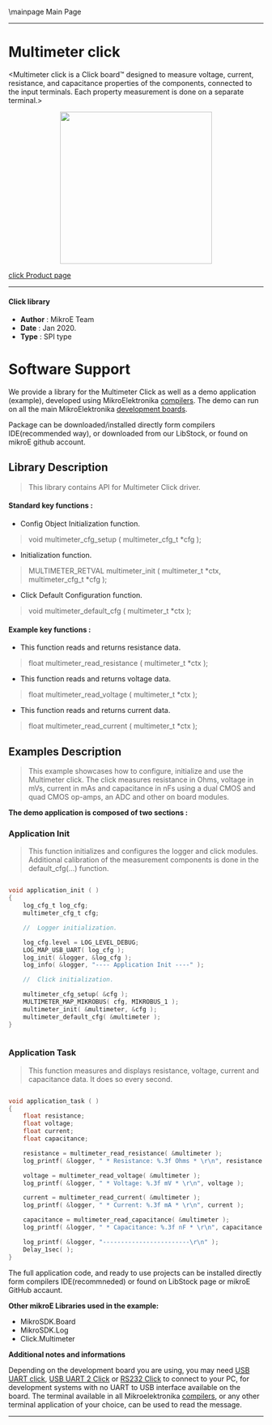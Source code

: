 \mainpage Main Page

---
# Multimeter click

<Multimeter click is a Click board™ designed to measure voltage, current, resistance, and capacitance properties of the components, connected to the input terminals. Each property measurement is done on a separate terminal.>

<p align="center">
  <img src="https://download.mikroe.com/images/click_for_ide/multimeter_click.png" height=300px>
</p>


[click Product page](<https://www.mikroe.com/multimeter-click>)

---

#### Click library 

- **Author**        : MikroE Team
- **Date**          : Jan 2020.
- **Type**          : SPI type


# Software Support

We provide a library for the Multimeter Click 
as well as a demo application (example), developed using MikroElektronika 
[compilers](https://shop.mikroe.com/compilers). 
The demo can run on all the main MikroElektronika [development boards](https://shop.mikroe.com/development-boards).

Package can be downloaded/installed directly form compilers IDE(recommended way), or downloaded from our LibStock, or found on mikroE github account. 

## Library Description

> This library contains API for Multimeter Click driver.

#### Standard key functions :

- Config Object Initialization function.
> void multimeter_cfg_setup ( multimeter_cfg_t *cfg ); 
 
- Initialization function.
> MULTIMETER_RETVAL multimeter_init ( multimeter_t *ctx, multimeter_cfg_t *cfg );

- Click Default Configuration function.
> void multimeter_default_cfg ( multimeter_t *ctx );

#### Example key functions :

- This function reads and returns resistance data.
> float multimeter_read_resistance ( multimeter_t *ctx );
 
- This function reads and returns voltage data.
> float multimeter_read_voltage ( multimeter_t *ctx );

- This function reads and returns current data.
> float multimeter_read_current ( multimeter_t *ctx );

## Examples Description

> This example showcases how to configure, initialize and use the Multimeter click. The
  click measures resistance in Ohms, voltage in mVs, current in mAs and capacitance in nFs
  using a dual CMOS and quad CMOS op-amps, an ADC and other on board modules. 

**The demo application is composed of two sections :**

### Application Init 

> This function initializes and configures the logger and click modules. Additional 
  calibration of the measurement components is done in the default_cfg(...) function.

```c

void application_init ( )
{
    log_cfg_t log_cfg;
    multimeter_cfg_t cfg;

    //  Logger initialization.

    log_cfg.level = LOG_LEVEL_DEBUG;
    LOG_MAP_USB_UART( log_cfg );
    log_init( &logger, &log_cfg );
    log_info( &logger, "---- Application Init ----" );

    //  Click initialization.

    multimeter_cfg_setup( &cfg );
    MULTIMETER_MAP_MIKROBUS( cfg, MIKROBUS_1 );
    multimeter_init( &multimeter, &cfg );
    multimeter_default_cfg( &multimeter );
}
  
```

### Application Task

> This function measures and displays resistance, voltage, current and capacitance data.
  It does so every second. 

```c

void application_task ( )
{
    float resistance;
    float voltage;
    float current;
    float capacitance;

    resistance = multimeter_read_resistance( &multimeter );
    log_printf( &logger, " * Resistance: %.3f Ohms * \r\n", resistance );

    voltage = multimeter_read_voltage( &multimeter );
    log_printf( &logger, " * Voltage: %.3f mV * \r\n", voltage );

    current = multimeter_read_current( &multimeter );
    log_printf( &logger, " * Current: %.3f mA * \r\n", current );

    capacitance = multimeter_read_capacitance( &multimeter );
    log_printf( &logger, " * Capacitance: %.3f nF * \r\n", capacitance );

    log_printf( &logger, "------------------------\r\n" );
    Delay_1sec( );
} 

```

The full application code, and ready to use projects can be  installed directly form compilers IDE(recommneded) or found on LibStock page or mikroE GitHub accaunt.

**Other mikroE Libraries used in the example:** 

- MikroSDK.Board
- MikroSDK.Log
- Click.Multimeter

**Additional notes and informations**

Depending on the development board you are using, you may need 
[USB UART click](https://shop.mikroe.com/usb-uart-click), 
[USB UART 2 Click](https://shop.mikroe.com/usb-uart-2-click) or 
[RS232 Click](https://shop.mikroe.com/rs232-click) to connect to your PC, for 
development systems with no UART to USB interface available on the board. The 
terminal available in all Mikroelektronika 
[compilers](https://shop.mikroe.com/compilers), or any other terminal application 
of your choice, can be used to read the message.

---
